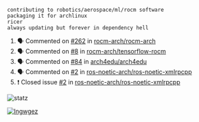 ```
contributing to robotics/aerospace/ml/rocm software
packaging it for archlinux
ricer
always updating but forever in dependency hell
```

<!--START_SECTION:activity-->
1. 🗣 Commented on [#262](https://github.com//rocm-arch/rocm-arch/issues/262) in [rocm-arch/rocm-arch](https://github.com//rocm-arch/rocm-arch)
2. 🗣 Commented on [#8](https://github.com//rocm-arch/tensorflow-rocm/issues/8) in [rocm-arch/tensorflow-rocm](https://github.com//rocm-arch/tensorflow-rocm)
3. 🗣 Commented on [#84](https://github.com//arch4edu/arch4edu/issues/84) in [arch4edu/arch4edu](https://github.com//arch4edu/arch4edu)
4. 🗣 Commented on [#2](https://github.com//ros-noetic-arch/ros-noetic-xmlrpcpp/issues/2) in [ros-noetic-arch/ros-noetic-xmlrpcpp](https://github.com//ros-noetic-arch/ros-noetic-xmlrpcpp)
5. ❗️ Closed issue [#2](https://github.com//ros-noetic-arch/ros-noetic-xmlrpcpp/issues/2) in [ros-noetic-arch/ros-noetic-xmlrpcpp](https://github.com//ros-noetic-arch/ros-noetic-xmlrpcpp)
<!--END_SECTION:activity-->


![statz](https://github-readme-stats.vercel.app/api?username=acxz&include_all_commits=true&show_icons=true)

[![lngwgez](https://github-readme-stats.vercel.app/api/top-langs/?username=acxz&layout=compact)](https://github.com/acxz/github-readme-stats)


<!--
**acxz/acxz** is a ✨ _special_ ✨ repository because its `README.md` (this file) appears on your GitHub profile.

Here are some ideas to get you started:

- 🔭 I’m currently working on ...
- 🌱 I’m currently learning ...
- 👯 I’m looking to collaborate on ...
- 🤔 I’m looking for help with ...
- 💬 Ask me about ...
- 📫 How to reach me: ...
- 😄 Pronouns: ...
- ⚡ Fun fact: ...
-->
